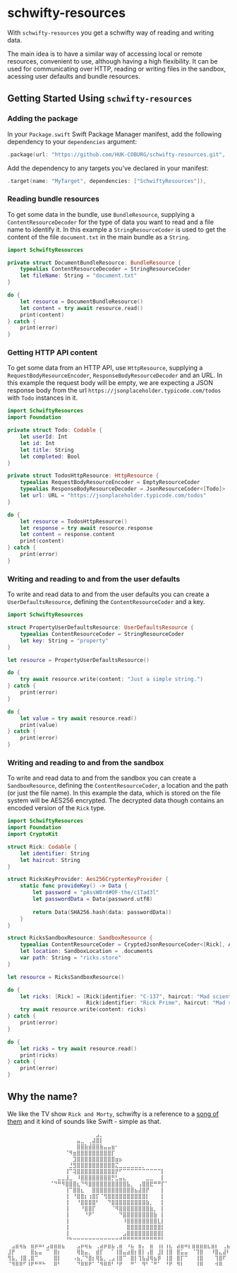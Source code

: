 # schwifty-resources

With `schwifty-resources` you get a schwifty way of reading and writing data.

The main idea is to have a similar way of accessing local or remote resources, convenient to use, although having a high flexibility.
It can be used for communicating over HTTP, reading or writing files in the sandbox, acessing user defaults and bundle resources.

## Getting Started Using `schwifty-resources`

### Adding the package

In your `Package.swift` Swift Package Manager manifest, add the following dependency to your `dependencies` argument:

```swift
.package(url: "https://github.com/HUK-COBURG/schwifty-resources.git", .branch("main")),
```

Add the dependency to any targets you've declared in your manifest:

```swift
.target(name: "MyTarget", dependencies: ["SchwiftyResources"]),
```

### Reading bundle resources

To get some data in the bundle, use `BundleResource`, supplying a `ContentResourceDecoder` for the type of data you want to read and a file name to identify it.
In this example a `StringResourceCoder` is used to get the content of the file `document.txt` in the main bundle as a `String`.

```swift
import SchwiftyResources

private struct DocumentBundleResource: BundleResource {
    typealias ContentResourceDecoder = StringResourceCoder
    let fileName: String = "document.txt"
}

do {
    let resource = DocumentBundleResource()
    let content = try await resource.read()
    print(content)
} catch {
    print(error)
}
```

### Getting HTTP API content

To get some data from an HTTP API, use `HttpResource`, supplying a `RequestBodyResourceEncoder`, `ResponseBodyResourceDecoder` and an URL.
In this example the request body will be empty, we are expecting a JSON response body from the url `https://jsonplaceholder.typicode.com/todos` with `Todo` instances in it.

```swift
import SchwiftyResources
import Foundation

private struct Todo: Codable {
    let userId: Int
    let id: Int
    let title: String
    let completed: Bool
}

private struct TodosHttpResource: HttpResource {
    typealias RequestBodyResourceEncoder = EmptyResourceCoder
    typealias ResponseBodyResourceDecoder = JsonResourceCoder<[Todo]>
    let url: URL = "https://jsonplaceholder.typicode.com/todos"
}

do {
    let resource = TodosHttpResource()
    let response = try await resource.response
    let content = response.content
    print(content)
} catch {
    print(error)
}
```

### Writing and reading to and from the user defaults

To write and read data to and from the user defaults you can create a `UserDefaultsResource`, defining the `ContentResourceCoder` and a key.

```swift
import SchwiftyResources

struct PropertyUserDefaultsResource: UserDefaultsResource {
    typealias ContentResourceCoder = StringResourceCoder
    let key: String = "property"
}

let resource = PropertyUserDefaultsResource()

do {
    try await resource.write(content: "Just a simple string.")
} catch {
    print(error)
}

do {
    let value = try await resource.read()
    print(value)
} catch {
    print(error)
}
```


### Writing and reading to and from the sandbox

To write and read data to and from the sandbox you can create a `SandboxResource`, defining the `ContentResourceCoder`, a location and the path (or just the file name).
In this example the data, which is stored on the file system will be AES256 encrypted. The decrypted data though contains an encoded version of the `Rick` type.

```swift
import SchwiftyResources
import Foundation
import CryptoKit

struct Rick: Codable {
    let identifier: String
    let haircut: String
}

struct RicksKeyProvider: Aes256CrypterKeyProvider {
    static func provideKey() -> Data {
        let password = "pAssW0rd#OF-the/c1Tad3l"
        let passwordData = Data(password.utf8)
        
        return Data(SHA256.hash(data: passwordData))
    }
}

struct RicksSandboxResource: SandboxResource {
    typealias ContentResourceCoder = CryptedJsonResourceCoder<[Rick], Aes256Crypter<RicksKeyProvider>>
    let location: SandboxLocation = .documents
    var path: String = "ricks.store"
}

let resource = RicksSandboxResource()

do {
    let ricks: [Rick] = [Rick(identifier: "C-137", haircut: "Mad scientist"),
                         Rick(identifier: "Rick Prime", haircut: "Mad scientist (short)")]
    try await resource.write(content: ricks)
} catch {
    print(error)
}

do {
    let ricks = try await resource.read()
    print(ricks)
} catch {
    print(error)
}
```

## Why the name?

We like the TV show `Rick and Morty`, schwifty is a reference to a [song of them](https://www.youtube.com/watch?v=I1188GO4p1E) and it kind of sounds like Swift - simple as that.


```
⠀⠀⠀⠀⠀⠀⠀⠀⠀⠀⠀⠀⠀⠀⠀⠀⠀⠀⠀⠀⠀⠀⠀⣠⡀⠀⠀⠀⠀⠀⠀⠀⠀⠀⠀⠀⠀⠀⠀⠀⠀⠀⠀⠀⠀⠀⠀⠀⠀⠀⠀⠀⠀⠀⠀⠀⠀⠀
⠀⠀⠀⠀⠀⠀⠀⠀⠀⠀⠀⠀⠀⠀⠀⠀⠀⠀⣤⣀⠀⢀⣼⣿⡇⠀⠀⠀⠀⠀⠀⠀⠀⠀⠀⠀⠀⠀⠀⠀⠀⠀⠀⠀⠀⠀⠀⠀⠀⠀⠀⠀⠀⠀⠀⠀⠀⠀
⠀⠀⠀⠀⠀⠀⠀⠀⠀⠀⠀⠀⠀⠀⠀⠀⠀⠀⣿⣿⣷⣾⣿⣿⣷⣤⣤⣶⠂⠀⠀⠀⠀⠀⠀⠀⠀⠀⠀⠀⠀⠀⠀⠀⠀⠀⠀⠀⠀⠀⠀⠀⠀⠀⠀⠀⠀⠀
⠀⠀⠀⠀⠀⠀⠀⠀⠀⠀⠀⠀⠀⠀⠀⠈⠻⣶⣿⣿⣿⣿⣿⣿⣿⣿⣿⡏⠀⠀⠀⠀⠀⠀⠀⠀⠀⠀⠀⠀⠀⠀⠀⠀⠀⠀⠀⠀⠀⠀⠀⠀⠀⠀⠀⠀⠀⠀
⠀⠀⠀⠀⠀⠀⠀⠀⠀⠀⠀⠀⠀⠀⠀⠀⠀⣹⣿⣿⣿⣿⣿⣿⣿⣿⣿⣿⣶⡦⠀⠀⠀⠀⠀⠀⠀⠀⠀⠀⠀⠀⠀⠀⠀⠀⠀⠀⠀⠀⠀⠀⠀⠀⠀⠀⠀⠀
⠀⠀⠀⠀⠀⠀⠀⠀⠀⠀⠀⠀⠀⠀⠀⠀⣘⣻⣿⣿⣿⣿⣿⣿⣿⣿⣿⣿⣍⣀⣀⣀⣀⣀⣀⡀⠀⠀⠀⠀⠀⠀⠀⠀⠀⠀⠀⠀⠀⠀⠀⠀⠀⠀⠀⠀⠀⠀
⠀⠀⠀⠀⠀⠀⠀⠀⠀⠀⠀⠀⠀⠀⠀⢸⠉⢽⣿⣿⣿⣿⣿⣿⣿⣿⣿⣿⡟⠋⠉⠉⠉⠉⠉⠉⠉⠉⠉⠉⡇⠀⠀⠀⠀⠀⠀⠀⠀⠀⠀⠀⠀⠀⠀⠀⠀⠀
⠀⠀⠀⠀⠀⠀⠀⠀⠀⠀⠀⠀⠀⣀⣀⣸⣀⠀⠸⣿⣿⣿⣿⣿⣿⣿⣿⡛⣃⣤⣄⠀⠀⠀⠀⠀⣀⣀⠀⠀⡇⠀⠀⠀⠀⠀⠀⠀⠀⠀⠀⠀⠀⠀⠀⠀⠀⠀
⠀⠀⠀⠀⠀⠀⠀⠀⠀⠀⠀⠈⠙⠛⠻⣿⣿⣿⣆⠙⠻⣿⣿⣿⣿⣿⣿⣿⣿⣿⣿⣧⡀⠀⢠⣿⣿⣟⠛⠛⡏⠁⠀⠀⠀⠀⠀⠀⠀⠀⠀⠀⠀⠀⠀⠀⠀⠀
⠀⠀⠀⠀⠀⠀⠀⠀⠀⠀⠀⠀⠀⠀⠀⢸⠉⣿⣿⣆⠀⠀⣿⣿⣿⣿⣿⣿⣿⣿⣿⣿⣿⣦⣼⣿⡟⠀⠀⠀⡇⠀⠀⠀⠀⠀⠀⠀⠀⠀⠀⠀⠀⠀⠀⠀⠀⠀
⠀⠀⠀⠀⠀⠀⠀⠀⠀⠀⠀⠀⠀⠀⠀⢸⠀⠘⣿⣿⡆⢰⣿⡏⠈⢻⣿⣿⣿⣿⣿⣿⣿⣿⣿⣿⡇⠀⠀⠀⡇⠀⠀⠀⠀⠀⠀⠀⠀⠀⠀⠀⠀⠀⠀⠀⠀⠀
⠀⠀⠀⠀⠀⠀⠀⠀⠀⠀⠀⠀⠀⠀⠀⢸⠀⠀⠘⣿⣿⣿⣿⠃⠀⠀⠙⣿⣿⣿⣿⣿⣿⣿⣿⣿⣷⡀⠀⠀⡇⠀⠀⠀⠀⠀⠀⠀⠀⠀⠀⠀⠀⠀⠀⠀⠀⠀
⠀⠀⠀⠀⠀⠀⠀⠀⠀⠀⠀⠀⠀⠀⠀⢸⠀⠀⠀⠘⣿⣿⡏⠀⠀⠀⠀⠈⠻⣿⣿⣿⣿⣿⣿⣿⣿⣷⡀⠀⡇⠀⠀⠀⠀⠀⠀⠀⠀⠀⠀⠀⠀⠀⠀⠀⠀⠀
⠀⠀⠀⠀⠀⠀⠀⠀⠀⠀⠀⠀⠀⠀⠀⢸⠀⠀⠀⠀⠘⠟⠁⠀⠀⠀⠀⠀⠀⠙⣿⣿⣿⣿⣿⣿⣿⣿⣷⠀⡇⠀⠀⠀⠀⠀⠀⠀⠀⠀⠀⠀⠀⠀⠀⠀⠀⠀
⠀⠀⠀⠀⠀⠀⠀⠀⠀⠀⠀⠀⠀⠀⠀⢸⠀⠀⠀⠀⠀⠀⠀⠀⠀⠀⠀⠀⠀⠀⠸⣿⣿⣿⣿⣿⣿⣿⣿⣇⡇⠀⠀⠀⠀⠀⠀⠀⠀⠀⠀⠀⠀⠀⠀⠀⠀⠀
⠀⠀⠀⠀⠀⠀⠀⠀⠀⠀⠀⠀⠀⠀⠀⢸⠀⠀⠀⠀⠀⠀⠀⠀⠀⠀⠀⠀⠀⠀⠀⣿⣿⣿⣿⣿⣿⣿⣿⣿⡇⠀⠀⠀⠀⠀⠀⠀⠀⠀⠀⠀⠀⠀⠀⠀⠀⠀
⠀⠀⠀⠀⠀⠀⠀⠀⠀⠀⠀⠀⠀⠀⠀⢸⠀⠀⠀⠀⠀⠀⠀⠀⠀⠀⠀⠀⠀⠀⣠⣿⣿⣿⣿⣿⣿⣿⣿⣿⡇⠀⠀⠀⠀⠀⠀⠀⠀⠀⠀⠀⠀⠀⠀⠀⠀⠀
⠀⠀⠀⠀⠀⠀⠀⠀⠀⠀⠀⠀⠀⠀⠀⠘⠓⠒⠒⠒⠒⠒⠒⠒⠒⠒⠒⠒⠒⠚⠛⠛⠛⠛⠛⠛⠛⠛⠛⠛⠃⠀⠀⠀⠀⠀⠀⠀⠀⠀⠀⠀⠀⠀⠀⠀⠀⠀
⠀⣠⣶⢶⣦⠀⣶⡶⠶⠆⣠⣶⣶⣶⣦⠀⠀⠀⣠⡶⢶⣦⠀⢀⣴⡶⣶⣦⢀⣶⠀⠰⣦⠀⣶⡄⠀⣶⠀⢰⡆⢰⣆⠀⣴⣶⠶⡆⣶⣶⣶⣶⣆⣶⡆⠀⢀⣦
⣸⡟⠀⠀⠀⠀⣿⣦⣤⠀⠉⠀⣿⡆⠀⠀⠀⠀⢿⣷⣤⡀⠀⣾⡏⠀⠀⠁⢸⣿⣤⣴⣿⡆⣿⡇⢠⣿⠀⣸⡇⢸⣿⠀⣿⣥⣤⠀⠈⢹⣿⠀⠀⠸⣿⣄⣼⠇
⢻⣧⡀⢸⣿⢀⣿⠉⠀⠀⠀⠀⣿⡇⠀⠀⠀⠠⣦⡈⠙⣿⡆⢿⣧⡀⢀⣠⢸⣿⠉⠀⣿⡇⢹⣧⣼⢿⣦⡿⠀⢸⣿⠀⣿⡏⠉⠀⠀⢸⣿⠀⠀⠀⢹⣿⠏⠀
⠈⠻⠿⠿⠋⠸⠟⠛⠛⠓⠀⠀⠿⠃⠀⠀⠀⠀⠙⠿⠿⠟⠁⠈⠻⠿⠿⠃⠘⠟⠀⠀⠛⠁⠀⠻⠃⠈⠛⠁⠀⠘⠟⠀⠻⠇⠀⠀⠀⠸⠿⠀⠀⠀⠺⠿⠀⠀
``` 
